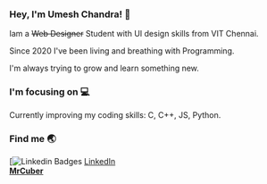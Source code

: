 ### Hey, I'm Umesh Chandra! 🤞

Iam a ~~Web Designer~~ Student with UI design skills from VIT Chennai.

Since 2020 I've been living and breathing with Programming.

I'm always trying to grow and learn something new.

### I'm focusing on 💻

Currently improving my coding skills: C, C++, JS, Python.</br>

### Find me 🌏

[![Linkedin Badges](https://www.linkedin.com/in/umesh-chandra-2928a6220/detail/assessments/C++/report/) [LinkedIn](https://www.linkedin.com/)</br>
**[MrCuber](mrcuber20.wixsite.com/website)**
